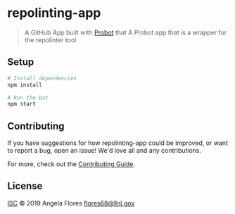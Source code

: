 # repolinting-app

> A GitHub App built with [Probot](https://github.com/probot/probot) that A Probot app that is a wrapper for the repolinter tool

## Setup

```sh
# Install dependencies
npm install

# Run the bot
npm start
```

## Contributing

If you have suggestions for how repolinting-app could be improved, or want to report a bug, open an issue! We'd love all and any contributions.

For more, check out the [Contributing Guide](CONTRIBUTING.md).

## License

[ISC](LICENSE) © 2019 Angela Flores <flores68@llnl.gov>
